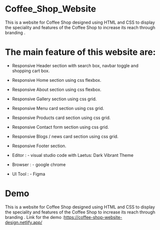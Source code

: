 # Coffee_Shop_Website
This is a website for Coffee Shop designed using HTML and CSS to display the speciality and features of the Coffee Shop  to increase its reach through branding .

# The main feature of this website are:
  
* Responsive Header section with search box, navbar toggle and shopping cart box.
* Responsive Home section using css flexbox.
* Responsive About section using css flexbox.
* Responsive Gallery section using css grid.
* Responsive Menu card section using css grid.
* Responsive Products card section using css grid.
* Responsive Contact form section using css grid.
* Responsive Blogs / news card section using css grid.
* Responsive Footer section.

* Editor : - visual studio code with Laetus: Dark Vibrant Theme
* Browser : - google chrome
* UI Tool : - Figma

# Demo
This is a website for Coffee Shop designed using HTML and CSS to display the speciality and features of the Coffee Shop to increase its reach through branding .
Link for the demo :https://coffee-shop-website-design.netlify.app/

